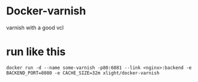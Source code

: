 # Docker-varnish
varnish with a good vcl

# run like this
    docker run -d --name some-varnish -p80:6081 --link <nginx>:backend -e BACKEND_PORT=8080 -e CACHE_SIZE=32m xlight/docker-varnish
